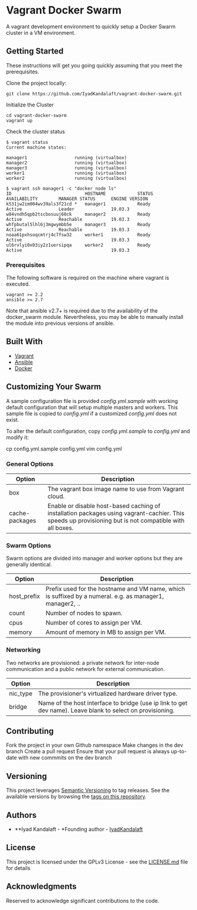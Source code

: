# Vagrant Docker Swarm

A vagrant development environment to quickly setup a Docker Swarm cluster in a VM environment.

## Getting Started

These instructions will get you going quickly assuming that you meet the prerequisites.

Clone the project locally:

```
git clone https://github.com/IyadKandalaft/vagrant-docker-swarm.git
```

Initialize the Cluster

```
cd vagrant-docker-swarm
vagrant up
```

Check the cluster status

```
$ vagrant status
Current machine states:

manager1                  running (virtualbox)
manager2                  running (virtualbox)
manager3                  running (virtualbox)
worker1                   running (virtualbox)
worker2                   running (virtualbox)

$ vagrant ssh manager1 -c "docker node ls"
ID                            HOSTNAME            STATUS              AVAILABILITY        MANAGER STATUS      ENGINE VERSION
k531jw2im004wv39als3f21cd *   manager1            Ready               Active              Leader              19.03.3
w84vndh5qpb2tscbosuuj60ck     manager2            Ready               Active              Reachable           19.03.3
whfpbutal5lhl6j3mgwymbb5e     manager3            Ready               Active              Reachable           19.03.3
noaa61pxhsoqcmtrj4c7fsw32     worker1             Ready               Active                                  19.03.3
ul6rvlyi0x03iy2z1uersipqa     worker2             Ready               Active                                  19.03.3

```

### Prerequisites

The following software is required on the machine where vagrant is executed.

```
vagrant >= 2.2
ansible >= 2.7
```

Note that ansible v2.7+ is required due to the availability of the docker_swarm module.  Nevertheless, you may be able to manually install the module into previous versions of ansible.

## Built With

* [Vagrant](https://www.vagrantup.com/)
* [Ansible](https://www.ansible.com/)
* [Docker](https://www.docker.com/)

## Customizing Your Swarm

A sample configuration file is provided *config.yml.sample* with working default configuration that will setup multiple masters and workers.  This sample file is copied to *config.yml* if a customized *config.yml* does not exist.

To alter the default configuration, copy *config.yml.sample* to *config.yml* and modify it:

  cp config.yml.sample config.yml
  vim config.yml

### General Options

| Option | Description |
|--------|-------------|
| box | The vagrant box image name to use from Vagrant cloud. |
| cache-packages | Enable or disable host-based caching of installation packages using vagrant-cachier. This speeds up provisioning but is not compatible with all boxes. |

### Swarm Options

Swarm options are divided into manager and worker options but they are generally identical.

| Option | Description |
|--------|-------------|
| host_prefix| Prefix used for the hostname and VM name, which is suffixed by a numeral. e.g. as manager1, manager2, .. |
| count | Number of nodes to spawn.  |
| cpus  | Number of cores to assign per VM. |
| memory | Amount of memory in MB to assign per VM. |

### Networking

Two networks are provisioned: a private network for inter-node communication and a public network for external communication.

| Option | Description |
|--------|-------------|
| nic\_type | The provisioner's virtualized hardware driver type.  |
| bridge | Name of the host interface to bridge (use ip link to get dev name).  Leave blank to select on provisioning. |

## Contributing

Fork the project in your own Github namespace
Make changes in the dev branch
Create a pull request
Ensure that your pull request is always up-to-date with new commmits on the dev branch

## Versioning

This project leverages [Semantic Versioning](http://semver.org/) to tag releases. See the available versions by browsing the [tags on this repository](https://github.com/IyadKandalaft/vagrant-docker-swarm/tags). 
## Authors

* **Iyad Kandalaft - *Founding author - [IyadKandalaft](https://github.com/IyadKandalaft)

## License

This project is licensed under the GPLv3 License - see the [LICENSE.md](LICENSE.md) file for details

## Acknowledgments

Reserved to acknowledge significant contributions to the code.
